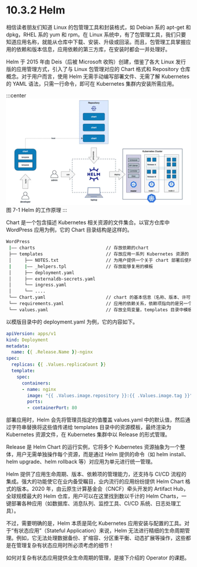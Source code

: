 # 10.3.2 Helm

相信读者朋友们知道 Linux 的包管理工具和封装格式，如 Debian 系的 apt-get 和 dpkg，RHEL 系的 yum 和 rpm。在 Linux 系统中，有了包管理工具，我们只要知道应用名称，就能从仓库中下载、安装、升级或回滚。而且，包管理工具掌握应用的依赖和版本信息，应用依赖的第三方库，在安装时都会一并处理好。

Helm 于 2015 年由 Deis（后被 Microsoft 收购）创建，借鉴了各大 Linux 发行版的应用管理方式，引入了与 Linux 包管理对应的 Chart 格式和 Repository 仓库概念。对于用户而言，使用 Helm 无需手动编写部署文件、无需了解 Kubernetes 的 YAML 语法，只需一行命令，即可在 Kubernetes 集群内安装所需应用。

:::center
  ![](../assets/helm.webp)<br/>
  图 7-1 Helm 的工作原理
:::


Chart 是一个包含描述 Kubernetes 相关资源的文件集合。以官方仓库中 WordPress 应用为例，它的 Chart 目录结构是这样的。

```bash
WordPress
 |—— charts                           // 存放依赖的chart
 ├── templates                        // 存放应用一系列 Kubernetes 资源的 YAML 模板，通过渲染变量得到部署文件
 │     ├── NOTES.txt                  // 为用户提供一个关于 chart 部署后使用说明的文件
 |     |—— _helpers.tpl               // 存放能够复用的模板
 │     ├── deployment.yaml
 │     ├── externaldb-secrets.yaml
 │     └── ingress.yaml
 │     └── ....
 └── Chart.yaml                       // chart 的基本信息（名称、版本、许可证、自述、说明、图标，等等）
 └── requirements.yaml                // 应用的依赖关系，依赖项指向的是另一个应用的坐标（名称、版本、Repository 地址）
 └── values.yaml                      // 存放全局变量，templates 目录中模板文件中用到变量的值
```

以模版目录中的 deployment.yaml 为例，它的内容如下。

```yaml
apiVersion: apps/v1
kind: Deployment
metadata:
  name: {{ .Release.Name }}-nginx
spec:
  replicas: {{ .Values.replicaCount }}
  template:
    spec:
      containers:
      - name: nginx
        image: "{{ .Values.image.repository }}:{{ .Values.image.tag }}"
        ports:
        - containerPort: 80
```
部署应用时，Helm 会先将管理员指定的值覆盖 values.yaml 中的默认值，然后通过字符串替换将这些值传递给 templates 目录中的资源模板，最终渲染为 Kubernetes 资源文件，在 Kubernetes 集群中以 Release 的形式管理。

Release 是 Helm Chart 的运行实例，它将多个 Kubernetes 资源抽象为一个整体，用户无需单独操作每个资源，而是通过 Helm 提供的命令（如 helm install、helm upgrade、helm rollback 等）对应用为单元进行统一管理。


Helm 提供了应用生命周期、版本、依赖项的管理能力，还支持与 CI/CD 流程的集成。强大的功能使它在业内备受瞩目，业内流行的应用纷纷提供 Helm Chart 格式的版本。2020 年，由云原生计算基金会（CNCF）牵头开发的 Artifact Hub，全球规模最大的 Helm 仓库，用户可以在这里找到数以千计的 Helm Charts，一键部署各种应用（如数据库、消息队列、监控工具、CI/CD 系统、日志处理工具）。

不过，需要明确的是，Helm 本质是简化 Kubernetes 应用安装与配置的工具。对于“有状态应用”（Stateful Application）来说，Helm 无法进行精细的生命周期管理。例如，它无法处理数据备份、扩缩容、分区重平衡、动态扩展等操作，这些都是在管理复杂有状态应用时所必须考虑的细节！

如何对复杂有状态应用提供全生命周期的管理，是接下介绍的 Operator 的课题。


